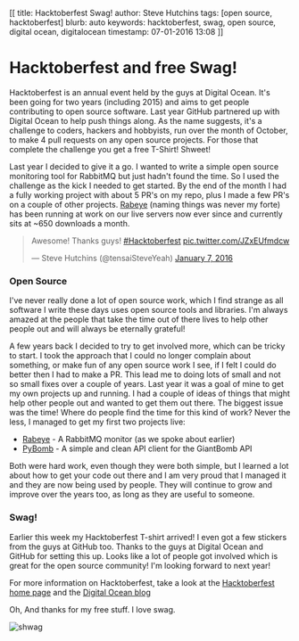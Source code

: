 [[
title: Hacktoberfest Swag!
author: Steve Hutchins
tags: [open source, hacktoberfest]
blurb: auto
keywords: hacktoberfest, swag, open source, digital ocean, digitalocean 
timestamp: 07-01-2016 13:08
]]

# Hacktoberfest and free Swag!

Hacktoberfest is an annual event held by the guys at Digital Ocean. It's been going for two years (including 2015) 
and aims to get people contributing to open source software. Last year GitHub partnered up with Digital Ocean 
to help push things along. As the name suggests, it's a challenge to coders, hackers and hobbyists, run over 
the month of October, to make 4 pull requests on any open source projects. For those that 
complete the challenge you get a free T-Shirt! Shweet!

Last year I decided to give it a go. I wanted to write a simple open source monitoring tool for RabbitMQ but
just hadn't found the time. So I used the challenge as the kick I needed to get started. By the end of the 
month I had a fully working project with about 5 PR's on my repo, plus I made a few PR's on a couple of other
projects. [Rabeye](https://github.com/steveYeah/RabEye) (naming things was never my forte) has been running at 
work on our live servers now ever since and currently sits at ~650 downloads a month.

<blockquote class="twitter-tweet" lang="en"><p lang="en" dir="ltr">Awesome! Thanks guys! <a href="https://twitter.com/hashtag/Hacktoberfest?src=hash">#Hacktoberfest</a> <a href="https://t.co/JZxEUfmdcw">pic.twitter.com/JZxEUfmdcw</a></p>&mdash; Steve Hutchins (@tensaiSteveYeah) <a href="https://twitter.com/tensaiSteveYeah/status/685193134842707968">January 7, 2016</a></blockquote>
<script async src="//platform.twitter.com/widgets.js" charset="utf-8"></script>

### Open Source
I've never really done a lot of open source work, which I find strange as all software I write these days uses
open source tools and libraries. I'm always amazed at the people that take the time out of there lives to help
other people out and will always be eternally grateful!

A few years back I decided to try to get involved more, which can be tricky to start. I took the approach that
I could no longer complain about something, or make fun of any open source work I see, if I felt I could do 
better then I had to make a PR. This lead me to doing lots of small and not so small fixes over a couple of years.
Last year it was a goal of mine to get my own projects up and running. I had a couple of ideas of things that might 
help other people out and wanted to get them out there. The biggest issue was the time! Where do people find 
the time for this kind of work? Never the less, I managed to get my first two projects live:

* [Rabeye](https://github.com/steveYeah/RabEye) - A RabbitMQ monitor (as we spoke about earlier) 
* [PyBomb](https://github.com/steveYeah/PyBomb) - A simple and clean API client for the GiantBomb API

Both were hard work, even though they were both simple, but I learned a lot about how to get your code out there
and I am very proud that I managed it and they are now being used by people. They will continue to grow and 
improve over the years too, as long as they are useful to someone.

### Swag!
Earlier this week my Hacktoberfest T-shirt arrived! I even got a few stickers from the guys at GitHub too.
Thanks to the guys at Digital Ocean and GitHub for setting this up. Looks like a lot of people got involved 
which is great for the open source community! I'm looking forward to next year! 

For more information on Hacktoberfest, take a look at the [Hacktoberfest home page](https://hacktoberfest.digitalocean.com/)
and the [Digital Ocean blog](https://www.digitalocean.com/company/blog/hacktoberfest-is-back/)

Oh, And thanks for my free stuff. I love swag.   
   
![shwag](../images/swag.gif)
